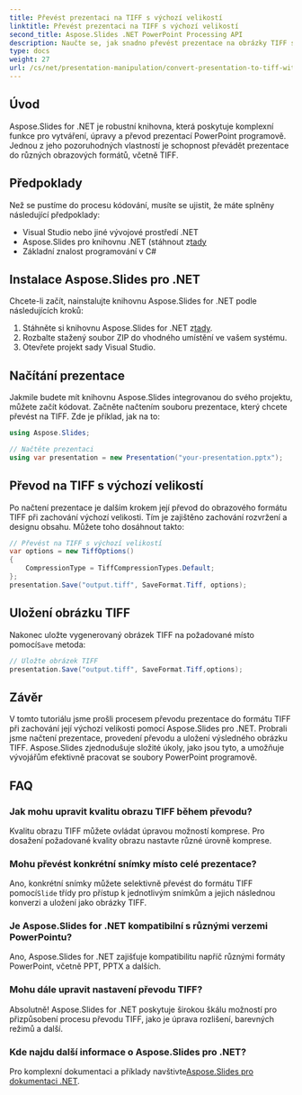 ```yaml
---
title: Převést prezentaci na TIFF s výchozí velikostí
linktitle: Převést prezentaci na TIFF s výchozí velikostí
second_title: Aspose.Slides .NET PowerPoint Processing API
description: Naučte se, jak snadno převést prezentace na obrázky TIFF s jejich výchozí velikostí pomocí Aspose.Slides for .NET.
type: docs
weight: 27
url: /cs/net/presentation-manipulation/convert-presentation-to-tiff-with-default-size/
---
```


## Úvod

Aspose.Slides for .NET je robustní knihovna, která poskytuje komplexní funkce pro vytváření, úpravy a převod prezentací PowerPoint programově. Jednou z jeho pozoruhodných vlastností je schopnost převádět prezentace do různých obrazových formátů, včetně TIFF.

## Předpoklady

Než se pustíme do procesu kódování, musíte se ujistit, že máte splněny následující předpoklady:

- Visual Studio nebo jiné vývojové prostředí .NET
-  Aspose.Slides pro knihovnu .NET (stáhnout z[tady](https://downloads.aspose.com/slides/net)
- Základní znalost programování v C#

## Instalace Aspose.Slides pro .NET

Chcete-li začít, nainstalujte knihovnu Aspose.Slides for .NET podle následujících kroků:

1.  Stáhněte si knihovnu Aspose.Slides for .NET z[tady](https://downloads.aspose.com/slides/net).
2. Rozbalte stažený soubor ZIP do vhodného umístění ve vašem systému.
3. Otevřete projekt sady Visual Studio.

## Načítání prezentace

Jakmile budete mít knihovnu Aspose.Slides integrovanou do svého projektu, můžete začít kódovat. Začněte načtením souboru prezentace, který chcete převést na TIFF. Zde je příklad, jak na to:

```csharp
using Aspose.Slides;

// Načtěte prezentaci
using var presentation = new Presentation("your-presentation.pptx");
```

## Převod na TIFF s výchozí velikostí

Po načtení prezentace je dalším krokem její převod do obrazového formátu TIFF při zachování výchozí velikosti. Tím je zajištěno zachování rozvržení a designu obsahu. Můžete toho dosáhnout takto:

```csharp
// Převést na TIFF s výchozí velikostí
var options = new TiffOptions()
{
    CompressionType = TiffCompressionTypes.Default;
};
presentation.Save("output.tiff", SaveFormat.Tiff, options);
```

## Uložení obrázku TIFF

 Nakonec uložte vygenerovaný obrázek TIFF na požadované místo pomocí`Save` metoda:

```csharp
// Uložte obrázek TIFF
presentation.Save("output.tiff", SaveFormat.Tiff,options);
```

## Závěr

V tomto tutoriálu jsme prošli procesem převodu prezentace do formátu TIFF při zachování její výchozí velikosti pomocí Aspose.Slides pro .NET. Probrali jsme načtení prezentace, provedení převodu a uložení výsledného obrázku TIFF. Aspose.Slides zjednodušuje složité úkoly, jako jsou tyto, a umožňuje vývojářům efektivně pracovat se soubory PowerPoint programově.

## FAQ

### Jak mohu upravit kvalitu obrazu TIFF během převodu?

Kvalitu obrazu TIFF můžete ovládat úpravou možností komprese. Pro dosažení požadované kvality obrazu nastavte různé úrovně komprese.

### Mohu převést konkrétní snímky místo celé prezentace?

 Ano, konkrétní snímky můžete selektivně převést do formátu TIFF pomocí`Slide` třídy pro přístup k jednotlivým snímkům a jejich následnou konverzi a uložení jako obrázky TIFF.

### Je Aspose.Slides for .NET kompatibilní s různými verzemi PowerPointu?

Ano, Aspose.Slides for .NET zajišťuje kompatibilitu napříč různými formáty PowerPoint, včetně PPT, PPTX a dalších.

### Mohu dále upravit nastavení převodu TIFF?

Absolutně! Aspose.Slides for .NET poskytuje širokou škálu možností pro přizpůsobení procesu převodu TIFF, jako je úprava rozlišení, barevných režimů a další.

### Kde najdu další informace o Aspose.Slides pro .NET?

 Pro komplexní dokumentaci a příklady navštivte[Aspose.Slides pro dokumentaci .NET](https://reference.aspose.com/slides/net).
